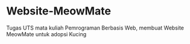 # Website-MeowMate
Tugas UTS mata kuliah Pemrograman Berbasis Web, membuat Website MeowMate untuk adopsi Kucing
